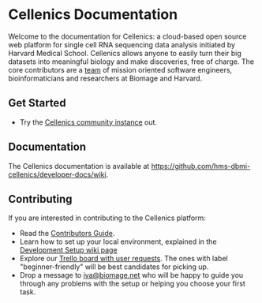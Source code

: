 Cellenics Documentation
=================================
Welcome to the documentation for Cellenics: a cloud-based open source web platform for single cell RNA sequencing data analysis initiated by Harvard Medical School. Cellenics allows anyone to easily turn their big datasets into meaningful biology and make discoveries, free of charge. The core contributors are a [team](https://www.biomage.net/our-team) of mission oriented software engineers, bioinformaticians and researchers at Biomage and Harvard.

Get Started
----------

- Try the [Cellenics community instance](https://scp.biomage.net/) out.

Documentation
----------
The Cellenics documentation is available at https://github.com/hms-dbmi-cellenics/developer-docs/wiki.

Contributing
----------
If you are interested in contributing to the Cellenics platform:

- Read the [Contributors Guide](CONTRIBUTING.md).
- Learn how to set up your local environment, explained in the [Development Setup wiki page](https://github.com/hms-dbmi-cellenics/developer-docs/wiki/Cellenics-Development---Setup)
- Explore our [Trello board with user requests](https://trello.com/b/zPaytPFR/usability-studies). The ones with label "beginner-friendly" will be best candidates for picking up.
- Drop a message to iva@biomage.net who will be happy to guide you through any problems with the setup or helping you choose your first task.
